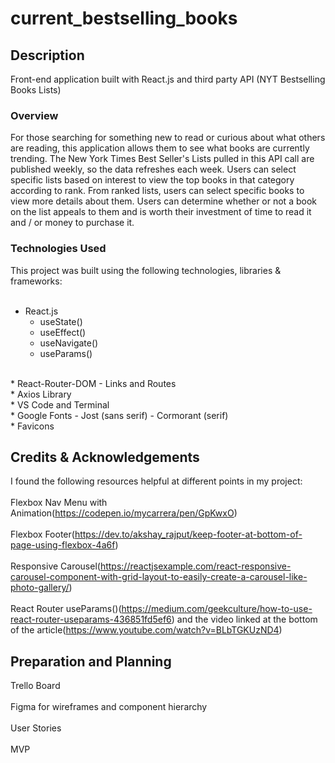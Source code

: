 # current_bestselling_books

## Description
Front-end application built with React.js and third party API (NYT Bestselling Books Lists)

### Overview
For those searching for something new to read or curious about what others are reading, this application allows them to see what books are currently trending. The New York Times Best Seller's Lists pulled in this API call are published weekly, so the data refreshes each week. Users can select specific lists based on interest to view the top books in that category according to rank. From ranked lists, users can select specific books to view more details about them. Users can determine whether or not a book on the list appeals to them and is worth their investment of time to read it and / or money to purchase it.

### Technologies Used
This project was built using the following technologies, libraries & frameworks:<br>
<br>
* React.js
  - useState()
  - useEffect()
  - useNavigate()
  - useParams()
<br>
* React-Router-DOM
  - Links and Routes
<br>
* Axios Library
<br>
* VS Code and Terminal
<br>
* Google Fonts
  - Jost (sans serif)
  - Cormorant (serif)
<br>
* Favicons

## Credits & Acknowledgements
I found the following resources helpful at different points in my project:<br>
<br>
Flexbox Nav Menu with Animation(https://codepen.io/mycarrera/pen/GpKwxO)<br>
<br>
Flexbox Footer(https://dev.to/akshay_rajput/keep-footer-at-bottom-of-page-using-flexbox-4a6f)<br>
<br>
Responsive Carousel(https://reactjsexample.com/react-responsive-carousel-component-with-grid-layout-to-easily-create-a-carousel-like-photo-gallery/)<br>
<br>
React Router useParams()(https://medium.com/geekculture/how-to-use-react-router-useparams-436851fd5ef6) and the video linked at the bottom of the article(https://www.youtube.com/watch?v=BLbTGKUzND4)


## Preparation and Planning
Trello Board <br>
<br>
Figma for wireframes and component hierarchy <br>
<br>
User Stories <br>
<br>
MVP


